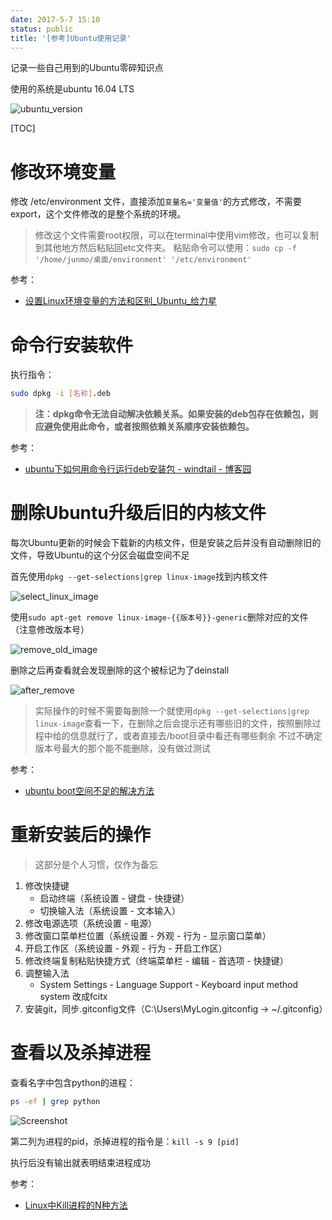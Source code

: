 ```yaml
---
date: 2017-5-7 15:10
status: public
title: '[参考]Ubuntu使用记录'
---
```


记录一些自己用到的Ubuntu零碎知识点

使用的系统是ubuntu 16.04 LTS

![ubuntu_version](http://7xrop1.com1.z0.glb.clouddn.com/others/ubuntu_version.png)

[TOC]

# 修改环境变量

修改 /etc/environment 文件，直接添加`变量名='变量值'`的方式修改，不需要export，这个文件修改的是整个系统的环境。

> 修改这个文件需要root权限，可以在terminal中使用vim修改，也可以复制到其他地方然后粘贴回etc文件夹。
> 粘贴命令可以使用：`sudo cp -f '/home/junmo/桌面/environment' '/etc/environment' `

参考：
- [设置Linux环境变量的方法和区别_Ubuntu_给力星](http://www.powerxing.com/linux-environment-variable/)

# 命令行安装软件

执行指令：

``` sh
sudo dpkg -i [名称].deb
```

> **注：dpkg命令无法自动解决依赖关系。如果安装的deb包存在依赖包，则应避免使用此命令，或者按照依赖关系顺序安装依赖包。**

参考：
- [ubuntu下如何用命令行运行deb安装包 - windtail - 博客园](http://www.cnblogs.com/windtail/archive/2012/06/02/2623175.html)

# 删除Ubuntu升级后旧的内核文件

每次Ubuntu更新的时候会下载新的内核文件，但是安装之后并没有自动删除旧的文件，导致Ubuntu的这个分区会磁盘空间不足

首先使用```dpkg --get-selections|grep linux-image```找到内核文件

![select_linux_image](http://7xrop1.com1.z0.glb.clouddn.com/others/select_linux_image.png)

使用```sudo apt-get remove linux-image-{{版本号}}-generic```删除对应的文件（注意修改版本号）

![remove_old_image](http://7xrop1.com1.z0.glb.clouddn.com/others/remove_old_image.png)

删除之后再查看就会发现删除的这个被标记为了deinstall

![after_remove](http://7xrop1.com1.z0.glb.clouddn.com/others/after_remove.png)

> 实际操作的时候不需要每删除一个就使用```dpkg --get-selections|grep linux-image```查看一下，在删除之后会提示还有哪些旧的文件，按照删除过程中给的信息就行了，或者直接去/boot目录中看还有哪些剩余
不过不确定版本号最大的那个能不能删除，没有做过测试

参考：
- [ubuntu boot空间不足的解决方法](http://blog.csdn.net/yypony/article/details/17260153)


# 重新安装后的操作

> 这部分是个人习惯，仅作为备忘

1. 修改快捷键
	- 启动终端（系统设置 - 键盘 - 快捷键）
	- 切换输入法（系统设置 - 文本输入）
2. 修改电源选项（系统设置 - 电源）
3. 修改窗口菜单栏位置（系统设置 - 外观 - 行为 - 显示窗口菜单）
4. 开启工作区（系统设置 - 外观 - 行为 - 开启工作区）
5. 修改终端复制粘贴快捷方式（终端菜单栏 - 编辑 - 首选项 - 快捷键）
6. 调整输入法
	- System Settings - Language Support - Keyboard input method system 改成fcitx
7. 安装git，同步.gitconfig文件（C:\Users\MyLogin\.gitconfig -> ~/.gitconfig）

# 查看以及杀掉进程

查看名字中包含python的进程：

``` sh
ps -ef | grep python
```

![Screenshot](http://7xrop1.com1.z0.glb.clouddn.com/others/Screenshot_2017-08-30_17-39-09.png)

第二列为进程的pid，杀掉进程的指令是：```kill -s 9 [pid]```

执行后没有输出就表明结束进程成功

参考：
- [Linux中Kill进程的N种方法](http://blog.csdn.net/smarxx/article/details/6664219)
